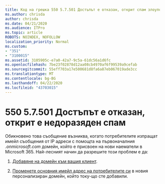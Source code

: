 ```yaml
---
title: Код на грешка 550 5.7.501 Достъпът е отказан, открит спам злоупотреба
ms.author: chrisda
author: chrisda
ms.date: 04/21/2020
ms.audience: ITPro
ms.topic: article
ROBOTS: NOINDEX, NOFOLLOW
localization_priority: Normal
ms.custom:
- "351"
- "3100015"
ms.assetid: 3105905c-e7a0-42a7-9c5a-61dc56a1d6fc
ms.openlocfilehash: 7be23f02878d12aa08cb4970af6f99539a9cefab
ms.sourcegitcommit: 55eff703a17e500681d8fa6a87eb067019ade3cc
ms.translationtype: MT
ms.contentlocale: bg-BG
ms.lasthandoff: 04/22/2020
ms.locfileid: "43703015"
---
```

# <a name="550-57501-access-denied-spam-abuse-detected"></a>550 5.7.501 Достъпът е отказан, открит е недоразяден спам

Обикновено това съобщение възниква, когато потребителите изпращат имейл съобщения от IP адреси с помощта на първоначалния *.onmicrosoft.com* домейн, който е присвоен на нови наематели в Microsoft 365. Най-лесният начин да разрешите този проблем е да:

1. [Добавяне на домейн към вашия клиент](https://docs.microsoft.com//office365/admin/setup/add-domain).

2. [Променете основния имейл адрес на потребителите си](https://docs.microsoft.com//office365/admin/add-users/change-a-user-name-and-email-address) в новия персонализиран домейн, който току-що сте добавили.

